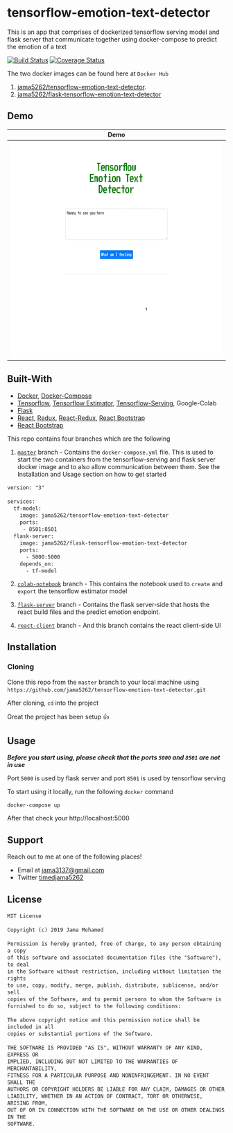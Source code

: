 # tensorflow-emotion-text-detector

This is an app that comprises of dockerized tensorflow serving model and flask server that communicate together using docker-compose to predict the emotion of a text

[![Build Status](https://travis-ci.org/jama5262/tensorflow-emotion-text-detector.svg?branch=flask-server)](https://travis-ci.org/jama5262/tensorflow-emotion-text-detector)
[![Coverage Status](https://coveralls.io/repos/github/jama5262/tensorflow-emotion-text-detector/badge.svg?branch=flask-server)](https://coveralls.io/github/jama5262/tensorflow-emotion-text-detector?branch=flask-server)

The two docker images can be found here at `Docker Hub`

1. [jama5262/tensorflow-emotion-text-detector](https://hub.docker.com/repository/docker/jama5262/tensorflow-emotion-text-detector).
2. [jama5262/flask-tensorflow-emotion-text-detector](https://hub.docker.com/repository/docker/jama5262/flask-tensorflow-emotion-text-detector)


## Demo

Demo|
------------ |
<img src="https://github.com/jama5262/tensorflow-emotion-text-detector/blob/react-client/gif/image1.gif" alt="alt text" height="500px"> | 

## Built-With

- [Docker](https://www.docker.com/), [Docker-Compose](https://docs.docker.com/compose/)
- [Tensorflow](https://www.tensorflow.org/), [Tensorflow Estimator](https://www.tensorflow.org/guide/estimator), [Tensorflow-Serving](https://www.tensorflow.org/tfx/guide/serving), Google-Colab
- [Flask](http://flask.palletsprojects.com/en/1.1.x/)
- [React](https://reactjs.org/), [Redux](https://redux.js.org/), [React-Redux](https://react-redux.js.org/), [React Bootstrap](https://react-bootstrap.github.io/)
- [React Bootstrap](https://react-bootstrap.github.io/)

This repo contains four branches which are the following

1. [`master`](https://github.com/jama5262/tensorflow-emotion-text-detector) branch - Contains the `docker-compose.yml` file. This is used to start the two containers from the tensorflow-serving and flask server docker image and to also allow communication between them. See the Installation and Usage section on how to get started

```
version: "3"

services: 
  tf-model:
    image: jama5262/tensorflow-emotion-text-detector
    ports: 
     - 8501:8501
  flask-server:
    image: jama5262/flask-tensorflow-emotion-text-detector
    ports:
      - 5000:5000
    depends_on: 
      - tf-model
```

2. [`colab-notebook`](https://github.com/jama5262/tensorflow-emotion-text-detector/tree/colab-notebook) branch - This contains the notebook used to `create` and `export` the tensorflow estimator model

3. [`flask-server`](https://github.com/jama5262/tensorflow-emotion-text-detector/tree/flask-server) branch - Contains the flask server-side that hosts the react build files and the predict emotion endpoint.

4. [`react-client`](https://github.com/jama5262/tensorflow-emotion-text-detector/tree/react-client) branch - And this branch contains the react client-side UI

## Installation

### Cloning
Clone this repo from the `master` branch to your local machine using `https://github.com/jama5262/tensorflow-emotion-text-detector.git`

After cloning, `cd` into the project

Great the project has been setup 👍

## Usage

_**Before you start using, please check that the ports `5000` and `8501` are not in use**_

Port `5000` is used by flask server and port `8501` is used by tensorflow serving

To start using it locally, run the following `docker` command
```
docker-compose up
```

After that check your http://localhost:5000

## Support

Reach out to me at one of the following places!

- Email at jama3137@gmail.com
- Twitter [timedjama5262](https://twitter.com/timedjama5262)

## License

```
MIT License

Copyright (c) 2019 Jama Mohamed

Permission is hereby granted, free of charge, to any person obtaining a copy
of this software and associated documentation files (the "Software"), to deal
in the Software without restriction, including without limitation the rights
to use, copy, modify, merge, publish, distribute, sublicense, and/or sell
copies of the Software, and to permit persons to whom the Software is
furnished to do so, subject to the following conditions:

The above copyright notice and this permission notice shall be included in all
copies or substantial portions of the Software.

THE SOFTWARE IS PROVIDED "AS IS", WITHOUT WARRANTY OF ANY KIND, EXPRESS OR
IMPLIED, INCLUDING BUT NOT LIMITED TO THE WARRANTIES OF MERCHANTABILITY,
FITNESS FOR A PARTICULAR PURPOSE AND NONINFRINGEMENT. IN NO EVENT SHALL THE
AUTHORS OR COPYRIGHT HOLDERS BE LIABLE FOR ANY CLAIM, DAMAGES OR OTHER
LIABILITY, WHETHER IN AN ACTION OF CONTRACT, TORT OR OTHERWISE, ARISING FROM,
OUT OF OR IN CONNECTION WITH THE SOFTWARE OR THE USE OR OTHER DEALINGS IN THE
SOFTWARE.
```
